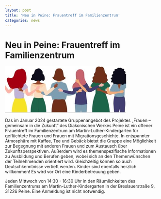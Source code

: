 ```yaml
---
layout: post
title: 'Neu in Peine: Frauentreff im Familienzentrum'
categories: news
---
```



Neu in Peine: Frauentreff im Familienzentrum
============================================


![Beitragsbild](/assets/post-images/Frauencafe.JPG)

Das im Januar 2024 gestartete Gruppenangebot des Projektes „Frauen – gemeinsam in die Zukunft“ des Diakonischen Werkes Peine ist ein offener Frauentreff im Familienzentrum am Martin\-Luther\-Kindergarten für geflüchtete Frauen und Frauen mit Migrationsgeschichte. In entspannter Atmosphäre mit Kaffee, Tee und Gebäck bietet die Gruppe eine Möglichkeit zur Begegnung mit anderen Frauen und zum Austausch über Zukunftsperspektiven. Außerdem wird es themenspezifische Informationen zu Ausbildung und Berufen geben, wobei sich an den Themenwünschen der Teilnehmenden orientiert wird. Gleichzeitig können so auch Deutschkenntnisse vertieft werden. Kinder sind ebenfalls herzlich willkommen! Es wird vor Ort eine Kinderbetreuung geben.

Jeden Mittwoch von 14:30 \- 16:30 Uhr in den Räumlichkeiten des Familienzentrums am Martin\-Luther\-Kindergarten in der Breslauerstraße 9, 31226 Peine. Eine Anmeldung ist nicht notwendig.

